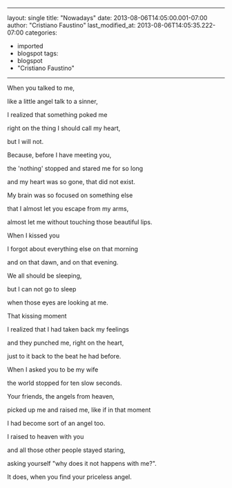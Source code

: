 
---
layout: single
title: "Nowadays"
date: 2013-08-06T14:05:00.001-07:00
author: "Cristiano Faustino"
last_modified_at: 2013-08-06T14:05:35.222-07:00
categories:
  - imported
  - blogspot
tags:
  - blogspot
  - "Cristiano Faustino"
---

When you talked to me,

like a little angel talk to a sinner,

I realized that something poked me

right on the thing I should call my heart,

but I will not.

Because, before I have meeting you,

the 'nothing' stopped and stared me for so long

and my heart was so gone, that did not exist.

My brain was so focused on something else

that I almost let you escape from my arms,

almost let me without touching those beautiful lips.



When I kissed you

I forgot about everything else on that morning

and on that dawn, and on that evening.

We all should be sleeping,

but I can not go to sleep

when those eyes are looking at me.

That kissing moment

I realized that I had taken back my feelings

and they punched me, right on the heart,

just to it back to the beat he had before.



When I asked you to be my wife

the world stopped for ten slow seconds.

Your friends, the angels from heaven,

picked up me and raised me, like if in that moment

I had become sort of an angel too.

I raised to heaven with you

and all those other people stayed staring,

asking yourself "why does it not happens with me?".

It does, when you find your priceless angel.